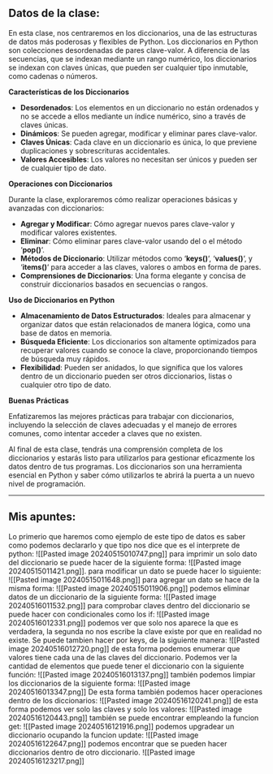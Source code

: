 ## Datos de la clase: 
En esta clase, nos centraremos en los diccionarios, una de las estructuras de datos más poderosas y flexibles de Python. Los diccionarios en Python son colecciones desordenadas de pares clave-valor. A diferencia de las secuencias, que se indexan mediante un rango numérico, los diccionarios se indexan con claves únicas, que pueden ser cualquier tipo inmutable, como cadenas o números.

**Características de los Diccionarios**

- **Desordenados**: Los elementos en un diccionario no están ordenados y no se accede a ellos mediante un índice numérico, sino a través de claves únicas.
- **Dinámicos**: Se pueden agregar, modificar y eliminar pares clave-valor.
- **Claves Únicas**: Cada clave en un diccionario es única, lo que previene duplicaciones y sobrescrituras accidentales.
- **Valores Accesibles**: Los valores no necesitan ser únicos y pueden ser de cualquier tipo de dato.

**Operaciones con Diccionarios**

Durante la clase, exploraremos cómo realizar operaciones básicas y avanzadas con diccionarios:

- **Agregar y Modificar**: Cómo agregar nuevos pares clave-valor y modificar valores existentes.
- **Eliminar**: Cómo eliminar pares clave-valor usando del o el método ‘**pop()**‘.
- **Métodos de Diccionario**: Utilizar métodos como ‘**keys()**‘, ‘**values()**‘, y ‘**items()**‘ para acceder a las claves, valores o ambos en forma de pares.
- **Comprensiones de Diccionarios**: Una forma elegante y concisa de construir diccionarios basados en secuencias o rangos.

**Uso de Diccionarios en Python**

- **Almacenamiento de Datos Estructurados**: Ideales para almacenar y organizar datos que están relacionados de manera lógica, como una base de datos en memoria.
- **Búsqueda Eficiente**: Los diccionarios son altamente optimizados para recuperar valores cuando se conoce la clave, proporcionando tiempos de búsqueda muy rápidos.
- **Flexibilidad**: Pueden ser anidados, lo que significa que los valores dentro de un diccionario pueden ser otros diccionarios, listas o cualquier otro tipo de dato.

**Buenas Prácticas**

Enfatizaremos las mejores prácticas para trabajar con diccionarios, incluyendo la selección de claves adecuadas y el manejo de errores comunes, como intentar acceder a claves que no existen.

Al final de esta clase, tendrás una comprensión completa de los diccionarios y estarás listo para utilizarlos para gestionar eficazmente los datos dentro de tus programas. Los diccionarios son una herramienta esencial en Python y saber cómo utilizarlos te abrirá la puerta a un nuevo nivel de programación.

---
## Mis apuntes: 

Lo primerio que haremos como ejemplo de este tipo de datos es saber como podemos declararlo y que tipo nos dice que es el interprete de python: 
![[Pasted image 20240515010747.png]]
para imprimir un solo dato del diccionario se puede hacer de la siguiente forma: 
![[Pasted image 20240515011421.png]].
para modificar un dato se puede hacer lo siguiente: 
![[Pasted image 20240515011648.png]]
para agregar un dato se hace de la misma forma: 
![[Pasted image 20240515011906.png]]
podemos eliminar datos de un diccionario de la siguiente forma: 
![[Pasted image 20240516011532.png]]
para comprobar claves dentro del diccionario se puede hacer con condicionales como los if: 
![[Pasted image 20240516012331.png]]
podemos ver que solo nos aparece la que es verdadera, la segunda no nos escribe la clave existe por que en realidad no existe. 
Se puede tambien hacer por keys, de la siguiente manera: 
![[Pasted image 20240516012720.png]]
de esta forma podemos enumerar que valores tiene cada una de las claves del diccionario. 
Podemos ver la cantidad de elementos que puede tener el diccionario con la siguiente función: 
![[Pasted image 20240516013137.png]]
también podemos limpiar los diccionarios de la siguiente forma:
![[Pasted image 20240516013347.png]]
De esta forma también podemos hacer operaciones dentro de los diccionarios: 
![[Pasted image 20240516120241.png]]
de esta forma podemos ver solo las claves y solo los valores: 
![[Pasted image 20240516120443.png]]
también se puede encontrar empleando la funcion get: 
![[Pasted image 20240516121916.png]]
podemos upgradear un diccionario ocupando la funcion update: 
![[Pasted image 20240516122647.png]]
podemos encontrar que se pueden hacer diccionarios dentro de otro diccionario.
![[Pasted image 20240516123217.png]]
